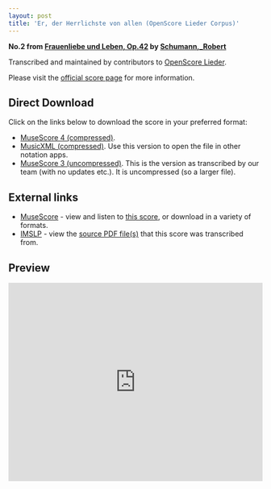 ```yaml
---
layout: post
title: 'Er, der Herrlichste von allen (OpenScore Lieder Corpus)'
---
```


__No.2 from [Frauenliebe und Leben, Op.42](https://fourscoreandmore.org/openscore/lieder/Schumann%2C_Robert/Frauenliebe_und_Leben%2C_Op.42/) by [Schumann,_Robert](https://fourscoreandmore.org/openscore/lieder/Schumann%2C_Robert)__

Transcribed and maintained by contributors to [OpenScore Lieder].

Please visit the [official score page] for more information.

[official score page]: https://musescore.com/openscore-lieder-corpus/scores/4978478
[OpenScore Lieder]: https://musescore.com/openscore-lieder-corpus

## Direct Download

Click on the links below to download the score in your preferred format:
- [MuseScore 4 (compressed)](https://fourscoreandmore.org/openscore/lieder/Schumann%2C_Robert/Frauenliebe_und_Leben%2C_Op.42/2_Er%2C_der_Herrlichste_von_allen.mscz).
- [MusicXML (compressed)](https://fourscoreandmore.org/openscore/lieder/Schumann%2C_Robert/Frauenliebe_und_Leben%2C_Op.42/2_Er%2C_der_Herrlichste_von_allen.mxl). Use this version to open the file in other notation apps.
- [MuseScore 3 (uncompressed)](https://raw.githubusercontent.com/OpenScore/Lieder/refs/heads/main/scores/Schumann%2C_Robert/Frauenliebe_und_Leben%2C_Op.42/2_Er%2C_der_Herrlichste_von_allen/lc4978478.mscx). This is the version as transcribed by our team (with no updates etc.). It is uncompressed (so a larger file).

## External links

- [MuseScore] - view and listen to [this score][MuseScore], or download in a variety of formats.
- [IMSLP] - view the [source PDF file(s)][IMSLP] that this score was transcribed from.

[MuseScore]: https://musescore.com/score/4978478
[IMSLP]: https://imslp.org/wiki/Special:ReverseLookup/51733

## Preview

<iframe width="100%" height="394" src="https://musescore.com/openscore-lieder-corpus/scores/4978478/embed" frameborder="0" allowfullscreen allow="autoplay; fullscreen"></iframe>
